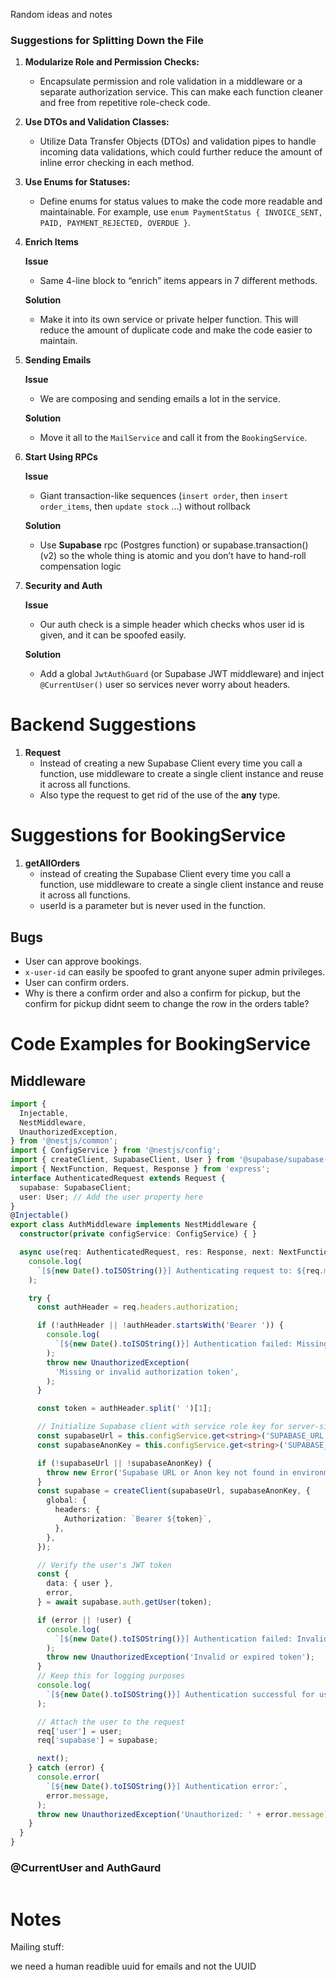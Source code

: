 Random ideas and notes

### Suggestions for Splitting Down the File

   
1. **Modularize Role and Permission Checks:**
   - Encapsulate permission and role validation in a middleware or a separate authorization service. This can make each function cleaner and free from repetitive role-check code.
   
2. **Use DTOs and Validation Classes:**
   - Utilize Data Transfer Objects (DTOs) and validation pipes to handle incoming data validations, which could further reduce the amount of inline error checking in each method.

3. **Use Enums for Statuses:**
   - Define enums for status values to make the code more readable and maintainable. For example, use `enum PaymentStatus { INVOICE_SENT, PAID, PAYMENT_REJECTED, OVERDUE }`.

4. **Enrich Items**
   
   **Issue**
    - Same 4-line block to “enrich” items appears in 7 different methods.
   
   **Solution**
   - Make it into its own service or private helper function. This will reduce the amount of duplicate code and make the code easier to maintain.

5. **Sending Emails**

    **Issue**
    - We are composing and sending emails a lot in the service.

    **Solution**
    - Move it all to the `MailService` and call it from the `BookingService`.

6. **Start Using RPCs**

    **Issue**
    - Giant transaction-like sequences (`insert order`, then `insert order_items`, then `update stock` …) without rollback

    **Solution**
    - Use **Supabase** rpc (Postgres function) or supabase.transaction() (v2) so the whole thing is atomic and you don’t have to hand-roll compensation logic

7. **Security and Auth**

    **Issue**
    - Our auth check is a simple header which checks whos user id is given, and it can be spoofed easily.

    **Solution**
    - Add a global `JwtAuthGuard` (or Supabase JWT middleware) and inject `@CurrentUser()` user so services never worry about headers.

# Backend Suggestions

1. **Request**
    - Instead of creating a new Supabase Client every time you call a function, use middleware to create a single client instance and reuse it across all functions.
    - Also type the request to get rid of the use of the **any** type.


    
# Suggestions for BookingService

1. **getAllOrders**
    - instead of creating the Supabase Client every time you call a function, use middleware to create a single client instance and reuse it across all functions.
    - userId is a parameter but is never used in the function.
    

## Bugs

- User can approve bookings.
- `x-user-id` can easily be spoofed to grant anyone super admin privileges.
- User can confirm orders.
- Why is there a confirm order and also a confirm for pickup, but the confirm for pickup didnt seem to change the row in the orders table?


# Code Examples for BookingService

## Middleware

```ts
import {
  Injectable,
  NestMiddleware,
  UnauthorizedException,
} from '@nestjs/common';
import { ConfigService } from '@nestjs/config';
import { createClient, SupabaseClient, User } from '@supabase/supabase-js';
import { NextFunction, Request, Response } from 'express';
interface AuthenticatedRequest extends Request {
  supabase: SupabaseClient;
  user: User; // Add the user property here
}
@Injectable()
export class AuthMiddleware implements NestMiddleware {
  constructor(private configService: ConfigService) { }

  async use(req: AuthenticatedRequest, res: Response, next: NextFunction) {
    console.log(
      `[${new Date().toISOString()}] Authenticating request to: ${req.method} ${req.path}`,
    );

    try {
      const authHeader = req.headers.authorization;

      if (!authHeader || !authHeader.startsWith('Bearer ')) {
        console.log(
          `[${new Date().toISOString()}] Authentication failed: Missing or invalid token`,
        );
        throw new UnauthorizedException(
          'Missing or invalid authorization token',
        );
      }

      const token = authHeader.split(' ')[1];

      // Initialize Supabase client with service role key for server-side operations
      const supabaseUrl = this.configService.get<string>('SUPABASE_URL');
      const supabaseAnonKey = this.configService.get<string>('SUPABASE_ANON_KEY');

      if (!supabaseUrl || !supabaseAnonKey) {
        throw new Error('Supabase URL or Anon key not found in environment variables');
      }
      const supabase = createClient(supabaseUrl, supabaseAnonKey, {
        global: {
          headers: {
            Authorization: `Bearer ${token}`,
          },
        },
      });

      // Verify the user's JWT token
      const {
        data: { user },
        error,
      } = await supabase.auth.getUser(token);

      if (error || !user) {
        console.log(
          `[${new Date().toISOString()}] Authentication failed: Invalid or expired token`,
        );
        throw new UnauthorizedException('Invalid or expired token');
      }
      // Keep this for logging purposes
      console.log(
        `[${new Date().toISOString()}] Authentication successful for user ID: ${user.id} Email: ${user.email}`,
      );

      // Attach the user to the request
      req['user'] = user;
      req['supabase'] = supabase;

      next();
    } catch (error) {
      console.error(
        `[${new Date().toISOString()}] Authentication error:`,
        error.message,
      );
      throw new UnauthorizedException('Unauthorized: ' + error.message);
    }
  }
}
```

### @CurrentUser and AuthGaurd

```ts

```



# Notes

Mailing stuff:

we need a human readible uuid for emails and not the UUID 